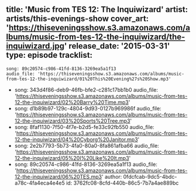 title: 'Music from TES 12: The Inquiwizard'
artist: artists/this-evenings-show
cover_art: 'https://thiseveningsshow.s3.amazonaws.com/albums/music-from-tes-12-the-inquiwizard/the-inquiwizard.jpg'
release_date: '2015-03-31'
type: episode
tracklist:
  -
    song: 89c20574-c986-41fd-8136-3269ea5a1f13
    audio_file: 'https://thiseveningsshow.s3.amazonaws.com/albums/music-from-tes-12-the-inquiwizard/01%20This%20Evening%27s%20Show.mp3'
  -
    song: 343d4f86-deb9-46fb-bfe2-c281c17bb1b0
    audio_file: 'https://thiseveningsshow.s3.amazonaws.com/albums/music-from-tes-12-the-inquiwizard/02%20Barry%20Time.mp3'
  -
    song: d1b89b97-129c-4804-9d93-0127b969986f
    audio_file: 'https://thiseveningsshow.s3.amazonaws.com/albums/music-from-tes-12-the-inquiwizard/03%20Sports%20Tree.mp3'
  -
    song: 8faf1130-7f50-4f7e-b2d5-fe33c92fb550
    audio_file: 'https://thiseveningsshow.s3.amazonaws.com/albums/music-from-tes-12-the-inquiwizard/04%20Cyborg%20Janitor.mp3'
  -
    song: 2e2b7793-5b73-4fa0-80a0-8fa861afba66
    audio_file: 'https://thiseveningsshow.s3.amazonaws.com/albums/music-from-tes-12-the-inquiwizard/05%20I%20Like%20It.mp3'
  -
    song: 89c20574-c986-41fd-8136-3269ea5a1f13
    audio_file: 'https://thiseveningsshow.s3.amazonaws.com/albums/music-from-tes-12-the-inquiwizard/06%20TES.mp3'
author: 0fdcfcab-9dc5-4bdc-a78c-4fa4eca4e4e5
id: 3762fc08-8cfd-440b-86c5-7b7a4ae889bc
